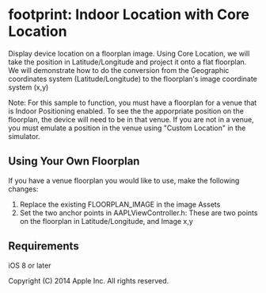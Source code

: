 # footprint: Indoor Location with Core Location

Display device location on a floorplan image.
Using Core Location, we will take the position in Latitude/Longitude and project it onto a flat floorplan. We will demonstrate how to do the conversion from the Geographic coordinates system (Latitude/Longitude) to the floorplan's image coordinate system (x,y)

Note: For this sample to function, you must have a floorplan for a venue that is Indoor Positioning enabled. To see the the apporpriate position on the floorplan, the device will need to be in that venue. If you are not in a venue, you must emulate a position in the venue using "Custom Location" in the simulator.

## Using Your Own Floorplan
If you have a venue floorplan you would like to use, make the following changes:

1) Replace the existing FLOORPLAN_IMAGE in the image Assets
2) Set the two anchor points in AAPLViewController.h: These are two points on the floorplan in Latitude/Longitude, and Image x,y

## Requirements
iOS 8 or later

Copyright (C) 2014 Apple Inc. All rights reserved.
